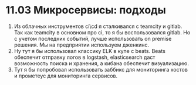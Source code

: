 # 11.03 Микросервисы: подходы

1. Из облачных инструментов ci\cd я сталкивался с teamcity и gitlab. Так как teamcity в основном про ci, то я бы воспользовался gitlab. Но с учетом последних событий, лучше использовать on premise решения. Мы на предприятии используем дженкинс.
2. Ну тут я бы использовал классику ELK в купе с beats. Beats обеспечит отправку логов в logstash, elasticsearch даст возможность поиска и хранения, а кибана обеспечит визуализацию.
3. Тут я бы попробовал использовать заббикс для мониторинга хостов и прометеус для мониторинга сервисов.